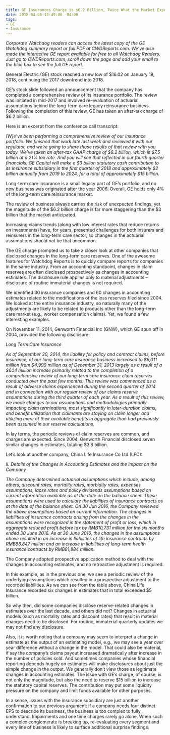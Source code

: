```yaml
---
title: GE Insurances Charge is $6.2 Billion, Twice What the Market Expected
date: 2018-04-06 13:49:00 -04:00
tags:
- GE
- Insurance
---
```


_Corporate Watchdog readers can access the latest copy of the GE Watchdog summary report or full PDF at CWDReports.com.  We’ve also made the interactive GE report available for free to all Watchdog Readers.  Just go to CWDReports.com, scroll down the page and add your email to the blue box to see the full GE report._

General Electric (GE) stock reached a new low of $16.02 on January 19, 2018, continuing the 2017 downtrend into 2018.

GE’s stock slide followed an announcement that the company has completed a comprehensive review of its insurance portfolio. The review was initiated in mid-2017 and involved re-evaluation of actuarial assumptions behind the long-term care legacy reinsurance business. Following the completion of this review, GE has taken an after-tax charge of $6.2 billion.

Here is an excerpt from the conference call transcript:

_[W]e’ve been performing a comprehensive review of our insurance portfolio. We finished that work late last week and reviewed it with our regulator, and we’re going to share those results of that review with you today. We’ve taken an after-tax GAAP charge of $6.2 billion, which is $7.5 billion at a 21% tax rate. And you will see that reflected in our fourth quarter financials. GE Capital will make a $3 billion statutory cash contribution to its insurance subsidiary in the first quarter of 2018 and approximately $2 billion annually from 2019 to 2024, for a total of approximately $15 billion._

Long-term care insurance is a small legacy part of GE’s portfolio, and no new business was originated after the year 2006. Overall, GE holds only 4% of the long-term care reinsurance market.

The review of business always carries the risk of unexpected findings, yet the magnitude of the $6.2 billion charge is far more staggering than the $3 billion that the market anticipated.

Increasing claims trends (along with low interest rates that reduce returns on investments) have, for years, presented challenges for both insurers and reinsurers in the long-term care sector, so changes in the actuarial assumptions should not be that uncommon.

The GE charge prompted us to take a closer look at other companies that disclosed changes in the long-term care reserves. One of the awesome features for Watchdog Reports is to quickly compare reports for companies in the same industry.  From an accounting standpoint, changes in claim reserves are often disclosed prospectively as changes in accounting estimates. The disclosure rule applies only to material adjustments – disclosure of routine immaterial changes is not required.

We identified 30 insurance companies and 60 changes in accounting estimates related to the modifications of the loss reserves filed since 2004. We looked at the entire insurance industry, so naturally many of the adjustments are likely to be related to products other than the long-term care market (e.g., worker compensation claims). Yet, we found a few interesting examples.

On November 11, 2014, Genworth Financial Inc (GNW), which GE spun off in 2004, provided the following disclosure:

_Long Term Care Insurance_

_As of September 30, 2014, the liability for policy and contract claims, before insurance, of our long-term care insurance business increased to $6,011 million from $4,999 million as of December 31, 2013 largely as a result of a $604 million increase primarily related to the completion of a comprehensive review of our long-term care insurance claim reserves conducted over the past few months. This review was commenced as a result of adverse claims experienced during the second quarter of 2014 and in connection with our regular review of our claims reserve assumptions during the third quarter of each year. As a result of this review, we made changes to our assumptions and methodologies primarily impacting claim terminations, most significantly in later-duration claims, and benefit utilization that claimants are staying on claim longer and utilizing more of their available benefits in aggregate than had previously been assumed in our reserve calculations._

In lay terms, the periodic reviews of claim reserves are common, and charges are expected. Since 2004, Genworth Financial disclosed seven similar changes in estimates, totaling $3.8 billion.

Let’s look at another company, China Life Insurance Co Ltd (LFC):

_II. Details of the Changes in Accounting Estimates and the Impact on the Company_

_The Company determined actuarial assumptions which include, among others, discount rates, mortality rates, morbidity rates, expenses assumptions, lapse rates and policy dividends assumptions based on current information available as at the date on the balance sheet. These assumptions were used to calculate the liabilities of insurance contracts as at the date of the balance sheet.
On 30 Jun 2016, the Company reviewed the above assumptions based on current information. The changes in liabilities of insurance contracts arising from the changes in the assumptions were recognized in the statement of profit or loss, which in aggregate reduced profit before tax by RMB10,731 million for the six months ended 30 June 2016. As at 30 June 2016, the changes in the assumptions above resulted in an increase in liabilities of life insurance contracts by RMB88,847 million and an increase in liabilities of long-term health insurance contracts by RMB81,884 million._

The Company adopted prospective application method to deal with the changes in accounting estimates, and no retroactive adjustment is required.

In this example, as in the previous one, we see a periodic review of the underlying assumptions which resulted in a prospective adjustment to the recorded liabilities. As we can see from the table above, China Life Insurance recorded six changes in estimates that in total exceeded $5 billion.

So why then, did some companies disclose reserve-related changes in estimates over the last decade, and others did not? Changes in actuarial models (such as mortality rates and discount rates) that result in material changes need to be disclosed. For routine, immaterial quarterly updates we may not find any disclosure.

Also, it is worth noting that a company may seem to interpret a change in estimate as the output of an estimating model, e.g., we may see a year over year difference without a change in the model. That could also be material, if say the company’s claims payout increased dramatically after increase in the number of policies sold. And sometimes companies whose financial reporting depends hugely on estimates will make disclosures about just the simple change in the output. We generally don’t view those as legitimate changes in accounting estimates.
The issue with GE’s charge, of course, is not only the magnitude, but also the need to reserve $15 billion to increase the statutory capital reserves. The contribution may put some liquidity pressure on the company and limit funds available for other purposes.

In a sense, issues with the insurance subsidiary are just another confirmation to our previous argument: if a company needs four distinct EPS to describe its business, the business is too complex to fully understand. Impairments and one time charges rarely go alone. When such a complex conglomerate is breaking up, re-evaluating every segment and every line of business is likely to surface additional surprise findings.
